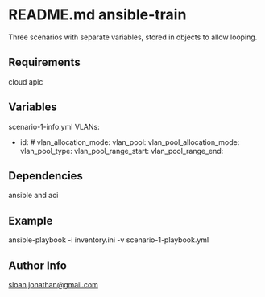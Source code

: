# README.md ansible-train

Three scenarios with separate variables, stored in objects to allow looping.

## Requirements

cloud apic

## Variables

scenario-1-info.yml
VLANs:
  - id: #
    vlan_allocation_mode:
    vlan_pool:
    vlan_pool_allocation_mode:
    vlan_pool_type:
    vlan_pool_range_start:
    vlan_pool_range_end:
    

## Dependencies

ansible and aci

## Example

ansible-playbook -i inventory.ini -v scenario-1-playbook.yml

## Author Info

sloan.jonathan@gmail.com
